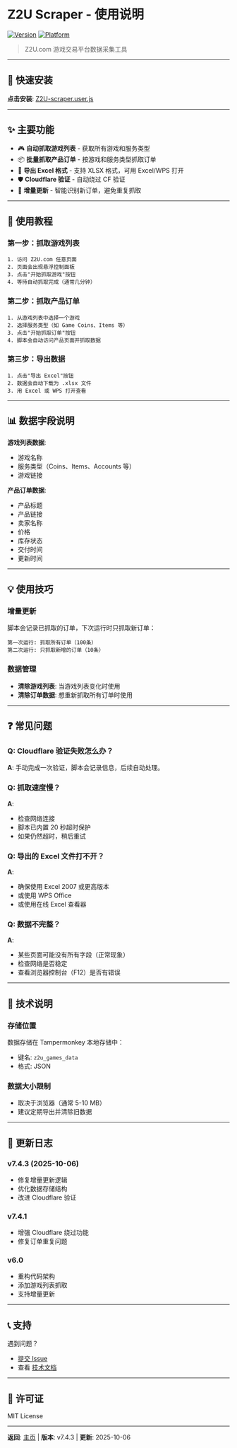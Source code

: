 # Z2U Scraper - 使用说明

[![Version](https://img.shields.io/badge/version-7.4.3-blue.svg)](https://github.com/a1006542588/game-scraper-collection)
[![Platform](https://img.shields.io/badge/platform-Z2U.com-orange.svg)](https://www.z2u.com)

> Z2U.com 游戏交易平台数据采集工具

---

## 🚀 快速安装

**点击安装**: [Z2U-scraper.user.js](https://github.com/a1006542588/game-scraper-collection/raw/main/Z2U-Project/Z2U-scraper.user.js)

---

## ✨ 主要功能

- 🎮 **自动抓取游戏列表** - 获取所有游戏和服务类型
- 📦 **批量抓取产品订单** - 按游戏和服务类型抓取订单
- 💾 **导出 Excel 格式** - 支持 XLSX 格式，可用 Excel/WPS 打开
- 🛡️ **Cloudflare 验证** - 自动绕过 CF 验证
- 🔄 **增量更新** - 智能识别新订单，避免重复抓取

---

## 📝 使用教程

### 第一步：抓取游戏列表

```
1. 访问 Z2U.com 任意页面
2. 页面会出现悬浮控制面板
3. 点击"开始抓取游戏"按钮
4. 等待自动抓取完成（通常几分钟）
```

### 第二步：抓取产品订单

```
1. 从游戏列表中选择一个游戏
2. 选择服务类型（如 Game Coins、Items 等）
3. 点击"开始抓取订单"按钮
4. 脚本会自动访问产品页面并抓取数据
```

### 第三步：导出数据

```
1. 点击"导出 Excel"按钮
2. 数据会自动下载为 .xlsx 文件
3. 用 Excel 或 WPS 打开查看
```

---

## 📊 数据字段说明

**游戏列表数据**:
- 游戏名称
- 服务类型（Coins、Items、Accounts 等）
- 游戏链接

**产品订单数据**:
- 产品标题
- 产品链接
- 卖家名称
- 价格
- 库存状态
- 交付时间
- 更新时间

---

## 💡 使用技巧

### 增量更新

脚本会记录已抓取的订单，下次运行时只抓取新订单：

```
第一次运行: 抓取所有订单（100条）
第二次运行: 只抓取新增的订单（10条）
```

### 数据管理

- **清除游戏列表**: 当游戏列表变化时使用
- **清除订单数据**: 想重新抓取所有订单时使用

---

## ❓ 常见问题

### Q: Cloudflare 验证失败怎么办？

**A**: 手动完成一次验证，脚本会记录信息，后续自动处理。

### Q: 抓取速度慢？

**A**: 
- 检查网络连接
- 脚本已内置 20 秒超时保护
- 如果仍然超时，稍后重试

### Q: 导出的 Excel 文件打不开？

**A**: 
- 确保使用 Excel 2007 或更高版本
- 或使用 WPS Office
- 或使用在线 Excel 查看器

### Q: 数据不完整？

**A**: 
- 某些页面可能没有所有字段（正常现象）
- 检查网络是否稳定
- 查看浏览器控制台（F12）是否有错误

---

## 🔧 技术说明

### 存储位置

数据存储在 Tampermonkey 本地存储中：
- 键名: `z2u_games_data`
- 格式: JSON

### 数据大小限制

- 取决于浏览器（通常 5-10 MB）
- 建议定期导出并清除旧数据

---

## 📄 更新日志

### v7.4.3 (2025-10-06)
- 修复增量更新逻辑
- 优化数据存储结构
- 改进 Cloudflare 验证

### v7.4.1
- 增强 Cloudflare 绕过功能
- 修复订单重复问题

### v6.0
- 重构代码架构
- 添加游戏列表抓取
- 支持增量更新

---

## 📞 支持

遇到问题？

- [提交 Issue](https://github.com/a1006542588/game-scraper-collection/issues)
- 查看 [技术文档](docs/)

---

## 📜 许可证

MIT License

---

**返回**: [主页](../README.md) | **版本**: v7.4.3 | **更新**: 2025-10-06
